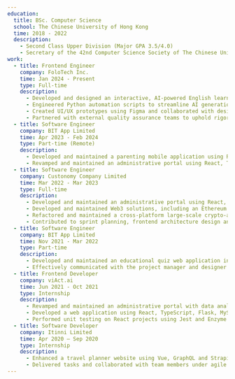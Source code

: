 ```yaml
---
education:
  title: BSc. Computer Science
  school: The Chinese University of Hong Kong
  time: 2018 - 2022
  description:
    - Second Class Upper Division (Major GPA 3.5/4.0)
    - Secretary of the 42nd Computer Science Society of The Chinese University of Hong Kong
work:
  - title: Frontend Engineer
    company: FoloTech Inc.
    time: Jan 2024 - Present
    type: Full-time
    description:
      - Developed and designed an interactive, AI-powered English learning mobile game for children using React Native and OpenAI
      - Engineered Python automation scripts to streamline AI generation tasks and optimize data management
      - Created UI/UX prototypes using Figma and collaborated with designers to ensure a high-quality user experience
      - Partnered with external quality assurance teams to uphold rigorous standards for data quality and AI performance
  - title: Software Engineer
    company: BIT App Limited
    time: Apr 2023 - Feb 2024
    type: Part-time (Remote)
    description:
      - Developed and maintained a parenting mobile application using React Native, TypeScript, Node.js, MongoDB and Docker
      - Revamped and maintained an administrative portal using React, TypeScript, Node.js, MongoDB, Firebase and Docker
  - title: Software Engineer
    company: Custonomy Company Limited
    time: Mar 2022 - Mar 2023
    type: Full-time
    description:
      - Developed and maintained an administrative portal using React, TypeScript, Node.js, PostgreSQL and Docker to facilitate efficient internal database management
      - Developed and maintained Web3 solutions, including an Ethereum provider, a cross-platform Web3 widget and a full-stack decentralized app boilerplate, all of which has been released to over 10 business partners
      - Refactored and maintained a cross-platform large-scale crypto-asset management desktop app using React, TypeScript and Electron
      - Contributed to sprint planning, frontend architecture design and technical documentation
  - title: Software Engineer
    company: BIT App Limited
    time: Nov 2021 - Mar 2022
    type: Part-time
    description:
      - Developed and maintained an educational quiz web application in React, TypeScript
      - Effectively communicated with the project manager and designer to ensure clear understanding and successful delivery
  - title: Frontend Developer
    company: viAct.ai
    time: Jun 2021 - Oct 2021
    type: Internship
    description:
      - Revamped and maintained an administrative portal with data analysis using React, TypeScript and MobX
      - Developed a web application using React, TypeScript, Flask, MySQL and MongoDB to automate AI model training processes
      - Performed unit testing on React projects using Jest and Enzyme for a cycle time reduction in the development process
  - title: Software Developer
    company: Itinni Limited
    time: Apr 2020 – Sep 2020
    type: Internship
    description:
      - Enhanced a travel planner website using Vue, GraphQL and Strapi with extra focus on UI/ UX optimization
      - Delivered tasks and collaborated with team members under agile framework
---
```

